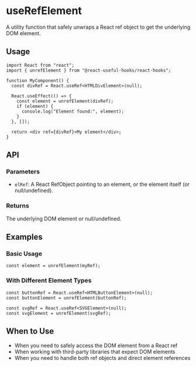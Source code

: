 # useRefElement

A utility function that safely unwraps a React ref object to get the underlying DOM element.

## Usage

```tsx
import React from "react";
import { unrefElement } from "@react-useful-hooks/react-hooks";

function MyComponent() {
  const divRef = React.useRef<HTMLDivElement>(null);

  React.useEffect(() => {
    const element = unrefElement(divRef);
    if (element) {
      console.log("Element found:", element);
    }
  }, []);

  return <div ref={divRef}>My element</div>;
}
```

## API

### Parameters

- `elRef`: A React RefObject pointing to an element, or the element itself (or null/undefined).

### Returns

The underlying DOM element or null/undefined.

## Examples

### Basic Usage

```tsx
const element = unrefElement(myRef);
```

### With Different Element Types

```tsx
const buttonRef = React.useRef<HTMLButtonElement>(null);
const buttonElement = unrefElement(buttonRef);

const svgRef = React.useRef<SVGElement>(null);
const svgElement = unrefElement(svgRef);
```

## When to Use

- When you need to safely access the DOM element from a React ref
- When working with third-party libraries that expect DOM elements
- When you need to handle both ref objects and direct element references
